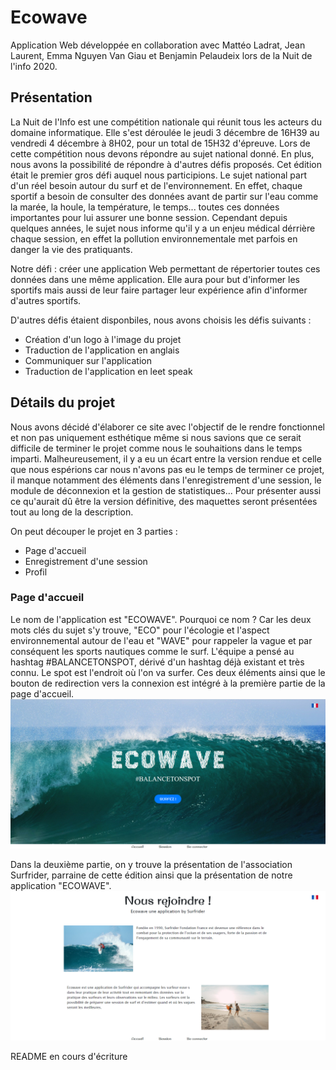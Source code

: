 # Ecowave
Application Web développée en collaboration avec Mattéo Ladrat, Jean Laurent, Emma Nguyen Van Giau et Benjamin Pelaudeix lors de la Nuit de l'info 2020. 

## Présentation 
La Nuit de l'Info est une compétition nationale qui réunit tous les acteurs du domaine informatique. Elle s'est déroulée le jeudi 3 décembre de 16H39 au vendredi 4 décembre à 8H02, pour un total de 15H32 d'épreuve. Lors de cette compétition nous devons répondre au sujet national donné. En plus, nous avons la possibilité de répondre à d'autres défis proposés. Cet édition était le premier gros défi auquel nous participions.
Le sujet national part d'un réel besoin autour du surf et de l'environnement. En effet, chaque sportif a besoin de consulter des données avant de partir sur l'eau comme la marée, la houle, la température, le temps... toutes ces données importantes pour lui assurer une bonne session. Cependant depuis quelques années, le sujet nous informe qu'il y a un enjeu médical dérrière chaque session, en effet la pollution environnementale met parfois en danger la vie des pratiquants.

Notre défi : créer une application Web permettant de répertorier toutes ces données dans une même application. Elle aura pour but d'informer les sportifs mais aussi de leur faire partager leur expérience afin d'informer d'autres sportifs. 

D'autres défis étaient disponbiles, nous avons choisis les défis suivants : 
* Création d'un logo à l'image du projet
* Traduction de l'application en anglais
* Communiquer sur l'application
* Traduction de l'application en leet speak


## Détails du projet
Nous avons décidé d'élaborer ce site avec l'objectif de le rendre fonctionnel et non pas uniquement esthétique même si nous savions que ce serait difficile de terminer le projet comme nous le souhaitions dans le temps imparti. 
Malheureusement, il y a eu un écart entre la version rendue et celle que nous espérions car nous n'avons pas eu le temps de terminer ce projet, il manque notamment des éléments dans l'enregistrement d'une session, le module de déconnexion et la gestion de statistiques...
Pour présenter aussi ce qu'aurait dû être la version définitive, des maquettes seront présentées tout au long de la description.

On peut découper le projet en 3 parties : 
* Page d'accueil
* Enregistrement d'une session
* Profil

### Page d'accueil 
Le nom de l'application est "ECOWAVE". Pourquoi ce nom ? Car les deux mots clés du sujet s'y trouve, "ECO" pour l'écologie et l'aspect environnemental autour de l'eau et "WAVE" pour rappeler la vague et par conséquent les sports nautiques comme le surf.
L'équipe a pensé au hashtag #BALANCETONSPOT, dérivé d'un hashtag déjà existant et très connu. Le spot est l'endroit où l'on va surfer. 
Ces deux éléments ainsi que le bouton de redirection vers la connexion est intégré à la première partie de la page d'accueil.
![Page d'accueil du site](screenshots/home.png)

Dans la deuxième partie, on y trouve la présentation de l'association Surfrider, parraine de cette édition ainsi que la présentation de notre application "ECOWAVE".
![Page d'accueil du site](screenshots/home2.png)

README en cours d'écriture
